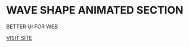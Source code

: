 <h1>WAVE SHAPE ANIMATED SECTION </h1>
<p>BETTER UI FOR WEB</p>
<a href="https://wavysection.netlify.com">VISIT SITE</a>
